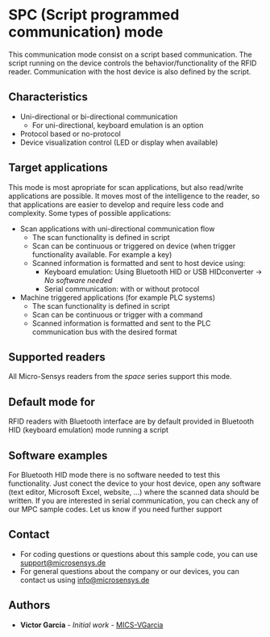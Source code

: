 # SPC (Script programmed communication) mode
This communication mode consist on a script based communication. The script running on the device controls the behavior/functionality of the RFID reader.
Communication with the host device is also defined by the script.

## Characteristics
* Uni-directional or bi-directional communication
	* For uni-directional, keyboard emulation is an option
* Protocol based or no-protocol
* Device visualization control (LED or display when available)

## Target applications
This mode is most apropriate for scan applications, but also read/write applications are possible. It moves most of the intelligence to the reader, so that applications are easier to develop and require less code and complexity.
Some types of possible applications:
* Scan applications with uni-directional communication flow
	* The scan functionality is defined in script
	* Scan can be continuous or triggered on device (when trigger functionality available. For example a key)
	* Scanned information is formatted and sent to host device using:
		* Keyboard emulation: Using Bluetooth HID or USB HIDconverter -> *No software needed*
		* Serial communication: with or without protocol
* Machine triggered applications (for example PLC systems)
	* The scan functionality is defined in script
	* Scan can be continuous or trigger with a command
	* Scanned information is formatted and sent to the PLC communication bus with the desired format

## Supported readers
All Micro-Sensys readers from the *space* series support this mode.

## Default mode for
RFID readers with Bluetooth interface are by default provided in Bluetooth HID (keyboard emulation) mode running a script

## Software examples
For Bluetooth HID mode there is no software needed to test this functionality. Just conect the device to your host device, open any software (text editor, Microsoft Excel, website, ...) where the scanned data should be written.
If you are interested in serial communication, you can check any of our MPC sample codes. Let us know if you need further support
	
## Contact
* For coding questions or questions about this sample code, you can use [support@microsensys.de](mailto:support@microsensys.de)
* For general questions about the company or our devices, you can contact us using [info@microsensys.de](mailto:info@microsensys.de)

## Authors

* **Victor Garcia** - *Initial work* - [MICS-VGarcia](https://github.com/MICS-VGarcia/)
